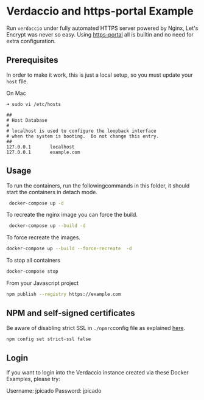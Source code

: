 # Verdaccio and https-portal Example

Run `verdaccio` under fully automated HTTPS server powered by Nginx, Let's Encrypt  was never so easy. Using [https-portal](https://github.com/SteveLTN/https-portal) all is builtin and no need for extra configuration.

## Prerequisites

In order to make it work, this is just a local setup, so you must update your `host` file.

On Mac

```
➜ sudo vi /etc/hosts  

##
# Host Database
#
# localhost is used to configure the loopback interface
# when the system is booting.  Do not change this entry.
##
127.0.0.1       localhost
127.0.0.1       example.com
```


## Usage

To run the containers, run the followingcommands  in this folder, it should start the containers in detach mode.

```bash
 docker-compose up -d
``` 

To recreate the nginx image you can force the build.

```bash
 docker-compose up --build -d
``` 

To force recreate the images.

```bash
docker-compose up --build --force-recreate  -d
```

To stop all containers

```bash
docker-compose stop
```

From your Javascript project

```bash
npm publish --registry https://example.com
```

## NPM and self-signed certificates

Be aware of disabling strict SSL in `./npmrc`config file as explained [here](https://stackoverflow.com/questions/9626990/receiving-error-error-ssl-error-self-signed-cert-in-chain-while-using-npm).

```bash
npm config set strict-ssl false
```

## Login 

If you want to login into the Verdaccio instance created via these Docker Examples, please try:

Username: jpicado
Password: jpicado
